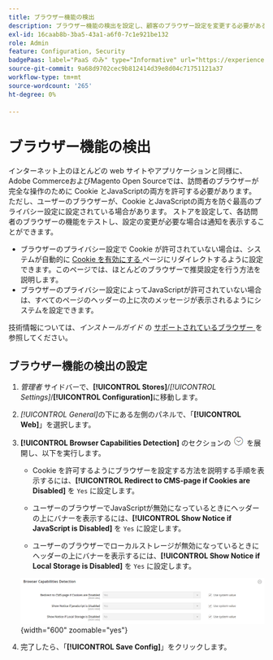```yaml
---
title: ブラウザー機能の検出
description: ブラウザー機能の検出を設定し、顧客のブラウザー設定を変更する必要がある場合に通知を表示する方法を説明します。
exl-id: 16caab8b-3ba5-43a1-a6f0-7c1e921be132
role: Admin
feature: Configuration, Security
badgePaas: label="PaaS のみ" type="Informative" url="https://experienceleague.adobe.com/en/docs/commerce/user-guides/product-solutions" tooltip="Adobe Commerce on Cloud プロジェクト（Adobeが管理する PaaS インフラストラクチャ）およびオンプレミスプロジェクトにのみ適用されます。"
source-git-commit: 9a68d9702cec9b812414d39e8d04c71751121a37
workflow-type: tm+mt
source-wordcount: '265'
ht-degree: 0%

---
```


# ブラウザー機能の検出

インターネット上のほとんどの web サイトやアプリケーションと同様に、Adobe CommerceおよびMagento Open Sourceでは、訪問者のブラウザーが完全な操作のために Cookie とJavaScriptの両方を許可する必要があります。 ただし、ユーザーのブラウザーが、Cookie とJavaScriptの両方を防ぐ最高のプライバシー設定に設定されている場合があります。 ストアを設定して、各訪問者のブラウザーの機能をテストし、設定の変更が必要な場合は通知を表示することができます。

- ブラウザーのプライバシー設定で Cookie が許可されていない場合は、システムが自動的に [Cookie を有効にする ](../content-design/pages.md#enable-cookies) ページにリダイレクトするように設定できます。このページでは、ほとんどのブラウザーで推奨設定を行う方法を説明します。
- ブラウザーのプライバシー設定によってJavaScriptが許可されていない場合は、すべてのページのヘッダーの上に次のメッセージが表示されるようにシステムを設定できます。

技術情報については、_インストールガイド_ の [ サポートされているブラウザー ](https://experienceleague.adobe.com/docs/commerce-operations/installation-guide/system-requirements.html#supported-browsers) を参照してください。

## ブラウザー機能の検出の設定

1. _管理者_ サイドバーで、**[!UICONTROL Stores]**/_[!UICONTROL Settings]_/**[!UICONTROL Configuration]**&#x200B;に移動します。

1. _[!UICONTROL General]_&#x200B;の下にある左側のパネルで、「**[!UICONTROL Web]**」を選択します。

1. **[!UICONTROL Browser Capabilities Detection]** のセクションの ![ 展開セレクター ](../assets/icon-display-expand.png) を展開し、以下を実行します。

   - Cookie を許可するようにブラウザーを設定する方法を説明する手順を表示するには、**[!UICONTROL Redirect to CMS-page if Cookies are Disabled]** を `Yes` に設定します。

   - ユーザーのブラウザーでJavaScriptが無効になっているときにヘッダーの上にバナーを表示するには、**[!UICONTROL Show Notice if JavaScript is Disabled]** を `Yes` に設定します。

   - ユーザーのブラウザーでローカルストレージが無効になっているときにヘッダーの上にバナーを表示するには、**[!UICONTROL Show Notice if Local Storage is Disabled]** を `Yes` に設定します。

   ![ 一般設定 – web ブラウザー機能の検出 ](../configuration-reference/general/assets/web-browser-capabilities-detection.png){width="600" zoomable="yes"}

1. 完了したら、「**[!UICONTROL Save Config]**」をクリックします。
